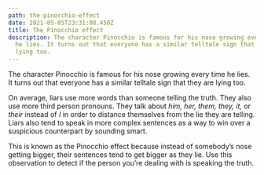 ```yaml
---
path: the-pinocchio-effect
date: 2021-05-05T23:31:08.450Z
title: The Pinocchio effect
description: The character Pinocchio is famous for his nose growing every time
  he lies. It turns out that everyone has a similar telltale sign that they are
  lying too.
---
```

The character Pinocchio is famous for his nose growing every time he lies. It turns out that everyone has a similar telltale sign that they are lying too.

On average, liars use more words than someone telling the truth. They also use more third person pronouns. They talk about *him, her, them, they, it,* or *their* instead of *I* in order to distance themselves from the lie they are telling. Liars also tend to speak in more complex sentences as a way to win over a suspicious counterpart by sounding smart.

This is known as the Pinocchio effect because instead of somebody’s nose getting bigger, their sentences tend to get bigger as they lie. Use this observation to detect if the person you’re dealing with is speaking the truth.